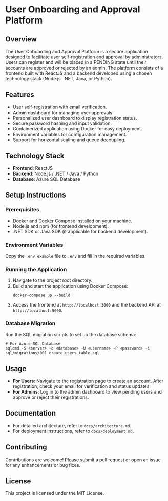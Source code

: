 # User Onboarding and Approval Platform

## Overview
The User Onboarding and Approval Platform is a secure application designed to facilitate user self-registration and approval by administrators. Users can register and will be placed in a PENDING state until their accounts are approved or rejected by an admin. The platform consists of a frontend built with ReactJS and a backend developed using a chosen technology stack (Node.js, .NET, Java, or Python). 

## Features
- User self-registration with email verification.
- Admin dashboard for managing user approvals.
- Personalized user dashboard to display registration status.
- Secure password hashing and input validation.
- Containerized application using Docker for easy deployment.
- Environment variables for configuration management.
- Support for horizontal scaling and queue decoupling.

## Technology Stack
- **Frontend**: ReactJS
- **Backend**: Node.js / .NET / Java / Python
- **Database**: Azure SQL Database

## Setup Instructions

### Prerequisites
- Docker and Docker Compose installed on your machine.
- Node.js and npm (for frontend development).
- .NET SDK or Java SDK (if applicable for backend development).

### Environment Variables
Copy the `.env.example` file to `.env` and fill in the required variables.

### Running the Application
1. Navigate to the project root directory.
2. Build and start the application using Docker Compose:
   ```
   docker-compose up --build
   ```
3. Access the frontend at `http://localhost:3000` and the backend API at `http://localhost:5000`.

### Database Migration
Run the SQL migration scripts to set up the database schema:
```
# For Azure SQL Database
sqlcmd -S <server> -d <database> -U <username> -P <password> -i sql/migrations/001_create_users_table.sql
```

## Usage
- **For Users**: Navigate to the registration page to create an account. After registration, check your email for verification and status updates.
- **For Admins**: Log in to the admin dashboard to view pending users and approve or reject their registrations.

## Documentation
- For detailed architecture, refer to `docs/architecture.md`.
- For deployment instructions, refer to `docs/deployment.md`.

## Contributing
Contributions are welcome! Please submit a pull request or open an issue for any enhancements or bug fixes.

## License
This project is licensed under the MIT License.